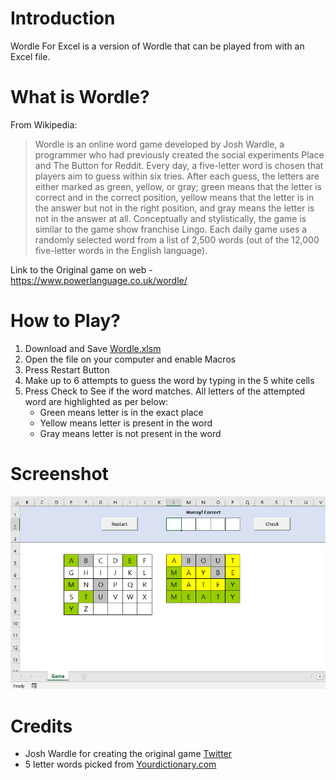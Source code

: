 # Introduction
Wordle For Excel is a version of Wordle that can be played from with an Excel file.

# What is Wordle?
From Wikipedia:

> Wordle is an online word game developed by Josh Wardle, a programmer who had previously created the social experiments Place and The Button for Reddit. Every day, a five-letter word is chosen that players aim to guess within six tries. After each guess, the letters are either marked as green, yellow, or gray; green means that the letter is correct and in the correct position, yellow means that the letter is in the answer but not in the right position, and gray means the letter is not in the answer at all. Conceptually and stylistically, the game is similar to the game show franchise Lingo. Each daily game uses a randomly selected word from a list of 2,500 words (out of the 12,000 five-letter words in the English language).

Link to the Original game on web - https://www.powerlanguage.co.uk/wordle/

# How to Play?

1. Download and Save [Wordle.xlsm](https://github.com/0n4li/wordle-for-excel/blob/main/Wordle.xlsm?raw=true)
2. Open the file on your computer and enable Macros
3. Press Restart Button
4. Make up to 6 attempts to guess the word by typing in the 5 white cells
5. Press Check to See if the word matches. All letters of the attempted word are highlighted as per below:
   - Green means letter is in the exact place
   - Yellow means letter is present in the word 
   - Gray means letter is not present in the word

# Screenshot

![Screenshot](https://raw.githubusercontent.com/0n4li/wordle-for-excel/main/screenshot.png)

# Credits

- Josh Wardle for creating the original game [Twitter](https://twitter.com/powerlanguish)
- 5 letter words picked from [Yourdictionary.com](https://wordfinder.yourdictionary.com/letter-words/5/)

